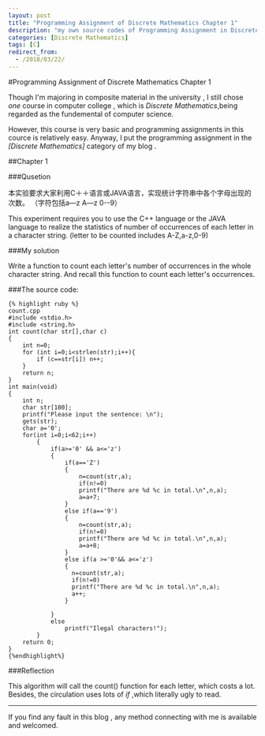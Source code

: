 ```yaml
---
layout: post
title: "Programming Assignment of Discrete Mathematics Chapter 1"
description: "my own source codes of Programming Assignment in Discrete Mathematics "
categories: [Discrete Mathematics]
tags: [C]
redirect_from:
  - /2018/03/22/
---
```


#Programming Assignment of Discrete Mathematics Chapter 1

  Though I'm majoring in composite material in the university , I still chose *one* course in computer college , which is *Discrete Mathematics*,being regarded as the fundemental of computer science.
  
  However, this course is very basic and programming assignments in this cource is relatively easy. Anyway, I put the programming assignment in the *[Discrete Mathematics]* category of my blog .
  
##Chapter 1

###Qusetion

 本实验要求大家利用C＋＋语言或JAVA语言，实现统计字符串中各个字母出现的次数。
（字符包括a—z A—z 0--9）

This experiment requires you to use the C++ language or the JAVA language to realize the statistics of number of occurrences of each letter in a character string. (letter to be counted includes A-Z,a-z,0-9)

###My solution

Write a function to count each letter's number of occurrences in the whole character string. And recall this function to count each letter's occurrences.
 
###The source code:
 
 	{% highlight ruby %}
 	count.cpp
	#include <stdio.h>
    #include <string.h>
    int count(char str[],char c)
    {
        int n=0;
        for (int i=0;i<strlen(str);i++){
            if (c==str[i]) n++;
        }
        return n;
    }
    int main(void)
    {
        int n;
        char str[100];
        printf("Please input the sentence: \n");
        gets(str);
        char a='0';
        for(int i=0;i<62;i++)
            {
                if(a>='0' && a<='z')
                {
                    if(a=='Z')
                    {
                        n=count(str,a);
                        if(n!=0)
                        printf("There are %d %c in total.\n",n,a);
                        a=a+7;
                    }
                    else if(a=='9')
                    {
                        n=count(str,a);
                        if(n!=0)
                        printf("There are %d %c in total.\n",n,a);
                        a=a+8;
                    }
                    else if(a >='0'&& a<='z')
                    {
                      n=count(str,a);
                      if(n!=0)
                      printf("There are %d %c in total.\n",n,a);
                      a++;
                    }

                }
                else
                    printf("Ilegal characters!");
            }
        return 0;
    }
	{%endhighlight%}
	
###Reflection

This algorithm will call the count() function for each letter, which costs a lot. Besides, the circulation uses lots of *if* ,which literally ugly to read.

---
If you find any fault in this blog , any method connecting with me is available and welcomed.
